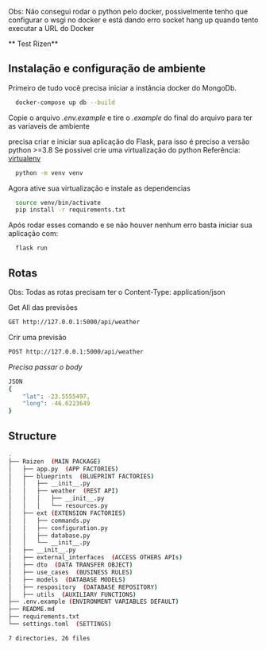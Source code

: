 Obs: Não consegui rodar o python pelo docker, possivelmente tenho que configurar o wsgi no docker e está dando erro socket hang up quando tento executar a URL do Docker

** Test Rizen**
## Instalação e configuração de ambiente

Primeiro de tudo você precisa iniciar a instância docker do MongoDb.

```bash
  docker-compose up db --build
```

Copie o arquivo *.env.example* e tire o *.example* do final do arquivo para ter as variaveis de ambiente

precisa criar e iniciar sua aplicação do Flask, para isso é preciso a versão python >=3.8
Se possivel crie uma virtualização do python
Referência: [virtualenv](https://pypi.python.org/pypi/virtualenv)

```bash
  python -m venv venv
```

Agora ative sua virtualização e instale as dependencias

```bash
  source venv/bin/activate
  pip install -r requirements.txt 
```

Após rodar esses comando e se não houver nenhum erro basta iniciar sua aplicação com:

```bash
  flask run
```

## Rotas
Obs: Todas as rotas precisam ter o Content-Type: application/json

Get All das previsões
```bash
GET http://127.0.0.1:5000/api/weather
```

Crir uma previsão
```bash
POST http://127.0.0.1:5000/api/weather
```
*Precisa passar o body*
```bash
JSON
{
    "lat": -23.5555497,
    "long": -46.6223649
}
```
## Structure

```bash
.
├── Raizen  (MAIN PACKAGE)
│   ├── app.py  (APP FACTORIES)
│   ├── blueprints  (BLUEPRINT FACTORIES)
│   │   ├── __init__.py
│   │   ├── weather  (REST API)
│   │   │   ├── __init__.py
│   │   │   └── resources.py
│   ├── ext (EXTENSION FACTORIES)
│   │   ├── commands.py
│   │   ├── configuration.py
│   │   ├── database.py
│   │   └── __init__.py
│   ├── __init__.py
│   ├── external_interfaces  (ACCESS OTHERS APIs)
│   ├── dto  (DATA TRANSFER OBJECT)
│   ├── use_cases  (BUSINESS RULES)
│   ├── models  (DATABASE MODELS)
│   ├── respository  (DATABASE REPOSITORY)
│   ├── utils  (AUXILIARY FUNCTIONS)
├── .env.example (ENVIRONMENT VARIABLES DEFAULT)
├── README.md
├── requirements.txt
└── settings.toml  (SETTINGS)

7 directories, 26 files
```
